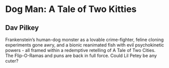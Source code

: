# Dog Man: A Tale of Two Kitties
## Dav Pilkey
Frankenstein’s human-dog monster as a lovable crime-fighter, feline cloning experiments gone awry, and a bionic reanimated fish with evil psychokinetic powers - all framed within a redemptive retelling of A Tale of Two Cities. The Flip-O-Ramas and puns are back in full force. Could Lil Petey be any cuter?
